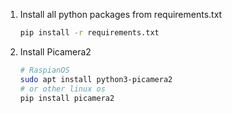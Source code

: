 <!-- Setup -->

1. Install all python packages from requirements.txt
   ```bash
   pip install -r requirements.txt
   ```
2. Install Picamera2

   ```bash
   # RaspianOS
   sudo apt install python3-picamera2
   # or other linux os
   pip install picamera2
   ```
